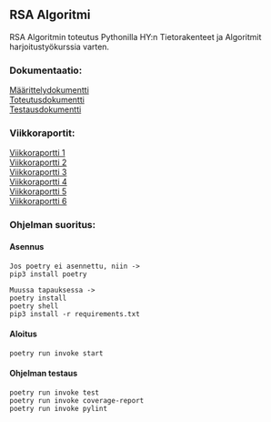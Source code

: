 ## RSA Algoritmi
RSA Algoritmin toteutus Pythonilla HY:n Tietorakenteet ja Algoritmit harjoitustyökurssia varten.

### Dokumentaatio:
[Määrittelydokumentti](./dokumentaatio/Määrittelydokumentti.md)  
[Toteutusdokumentti](./dokumentaatio/Toteutusdokumentti.md)  
[Testausdokumentti](./dokumentaatio/Testausdokumentti.md)

### Viikkoraportit:
[Viikkoraportti 1](./dokumentaatio/Viikkoraportti1.md)  
[Viikkoraportti 2](./dokumentaatio/Viikkoraportti2.md)  
[Viikkoraportti 3](./dokumentaatio/Viikkoraportti3.md)  
[Viikkoraportti 4](./dokumentaatio/Viikkoraportti4.md)  
[Viikkoraportti 5](./dokumentaatio/Viikkoraportti5.md)  
[Viikkoraportti 6](./dokumentaatio/Viikkoraportti6.md)  

### Ohjelman suoritus:

#### Asennus

    Jos poetry ei asennettu, niin ->
    pip3 install poetry
    
    Muussa tapauksessa ->
    poetry install
    poetry shell
    pip3 install -r requirements.txt

#### Aloitus

    poetry run invoke start

#### Ohjelman testaus

    poetry run invoke test
    poetry run invoke coverage-report
    poetry run invoke pylint
